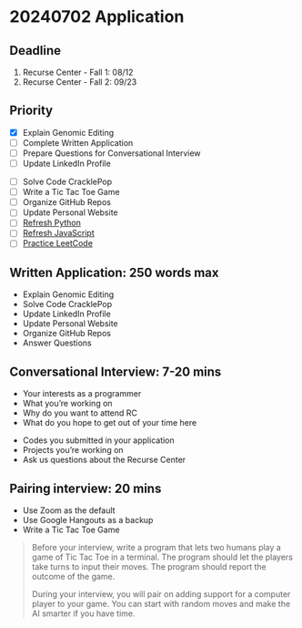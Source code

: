 # 20240702 Application

## Deadline

1. Recurse Center - Fall 1: 08/12
1. Recurse Center - Fall 2: 09/23

## Priority

- [x] Explain Genomic Editing
- [ ] Complete Written Application
- [ ] Prepare Questions for Conversational Interview
- [ ] Update LinkedIn Profile

* [ ] Solve Code CracklePop
* [ ] Write a Tic Tac Toe Game
* [ ] Organize GitHub Repos
* [ ] Update Personal Website
* [ ] [Refresh Python](https://learnxinyminutes.com/docs/python/)
* [ ] [Refresh JavaScript](https://learnxinyminutes.com/docs/javascript/)
* [ ] [Practice LeetCode](https://leetcode.com/)

## Written Application: 250 words max

* Explain Genomic Editing
* Solve Code CracklePop
* Update LinkedIn Profile
* Update Personal Website
* Organize GitHub Repos
* Answer Questions

## Conversational Interview: 7-20 mins

* Your interests as a programmer
* What you’re working on
* Why do you want to attend RC
* What do you hope to get out of your time here

- Codes you submitted in your application
- Projects you’re working on
- Ask us questions about the Recurse Center

## Pairing interview: 20 mins

* Use Zoom as the default
* Use Google Hangouts as a backup
* Write a Tic Tac Toe Game

> Before your interview, write a program that lets two humans play a game of Tic Tac Toe in a terminal. The program should let the players take turns to input their moves. The program should report the outcome of the game.
>
> During your interview, you will pair on adding support for a computer player to your game. You can start with random moves and make the AI smarter if you have time.
